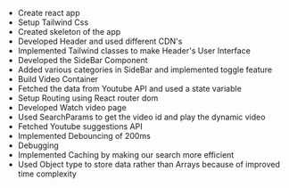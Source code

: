 - Create react app
- Setup Tailwind Css
- Created skeleton of the app
- Developed Header and used different CDN's
- Implemented Tailwind classes to make Header's User Interface
- Developed the SideBar Component
- Added various categories in SideBar and implemented toggle feature
- Build Video Container
- Fetched the data from Youtube API and used a state variable
- Setup Routing using React router dom
- Developed Watch video page
- Used SearchParams to get the video id and play the dynamic video
- Fetched Youtube suggestions API
- Implemented Debouncing of 200ms
- Debugging
- Implemented Caching by making our search more efficient
- Used Object type to store data rather than Arrays because of improved time complexity
